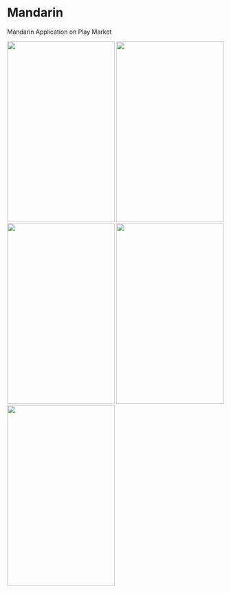 # Mandarin
Mandarin Application on Play Market

<img src="https://user-images.githubusercontent.com/40741967/223964005-55243f69-41c3-4dcb-83af-91b80150cf7b.jpeg" width="250" height="420"> <img src="https://user-images.githubusercontent.com/40741967/223964017-9ce3fa45-f222-4e9c-82d5-7368e0fdb3e4.jpeg" width="250" height="420">
<img src="https://user-images.githubusercontent.com/40741967/223964032-8f875bfe-1d37-4bb3-9e5f-851401cb5324.jpeg" width="250" height="420">
<img src="https://user-images.githubusercontent.com/40741967/223964039-9ba2e909-7cb9-431c-9ece-2e800d2629f2.jpeg" width="250" height="420">
<img src="https://user-images.githubusercontent.com/40741967/223964049-5c483ee3-7ff5-4e7d-bdd2-0af7a509225c.jpeg" width="250" height="420">
